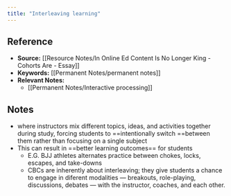 ```yaml
---
title: "Interleaving learning"
---
```

## Reference
- **Source:** [[Resource Notes/In Online Ed Content Is No Longer King - Cohorts Are - Essay]]
- **Keywords:** [[Permanent Notes/permanent notes]]
- **Relevant Notes:** 
	- [[Permanent Notes/Interactive processing]]
## Notes
+ where instructors mix different topics, ideas, and activities together during study, forcing students to ==intentionally switch ==between them rather than focusing on a single subject
+ This can result in ==better learning outcomes== for students
	+ E.G. BJJ athletes alternates practice between chokes, locks, escapes, and take-downs
	+ CBCs are inherently about interleaving; they give students a chance to engage in diferent modalities — breakouts, role-playing, discussions, debates — with the instructor, coaches, and each other.